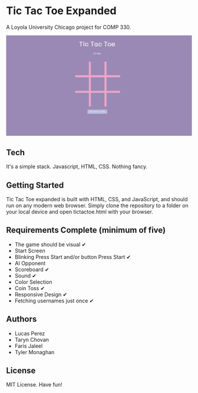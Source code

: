 # Tic Tac Toe Expanded

A Loyola University Chicago project for COMP 330.

![This is a TicTacToe](https://github.com/donatelucas/TicTacToeExpanded/blob/master/TicTacToe.png)

## Tech

It's a simple stack. Javascript, HTML, CSS. Nothing fancy.

## Getting Started

Tic Tac Toe expanded is built with HTML, CSS, and JavaScript, and should run on any modern web browser. Simply clone the repository to a folder on your local device and open tictactoe.html with your browser.

## Requirements Complete (minimum of five)

- The game should be visual ✔
- Start Screen
- Blinking Press Start and/or button Press Start ✔
- AI Opponent
- Scoreboard ✔
- Sound ✔
- Color Selection
- Coin Toss ✔
- Responsive Design ✔
- Fetching usernames just once ✔

## Authors

- Lucas Perez
- Taryn Chovan
- Faris Jaleel
- Tyler Monaghan

## License

MIT License. Have fun!
